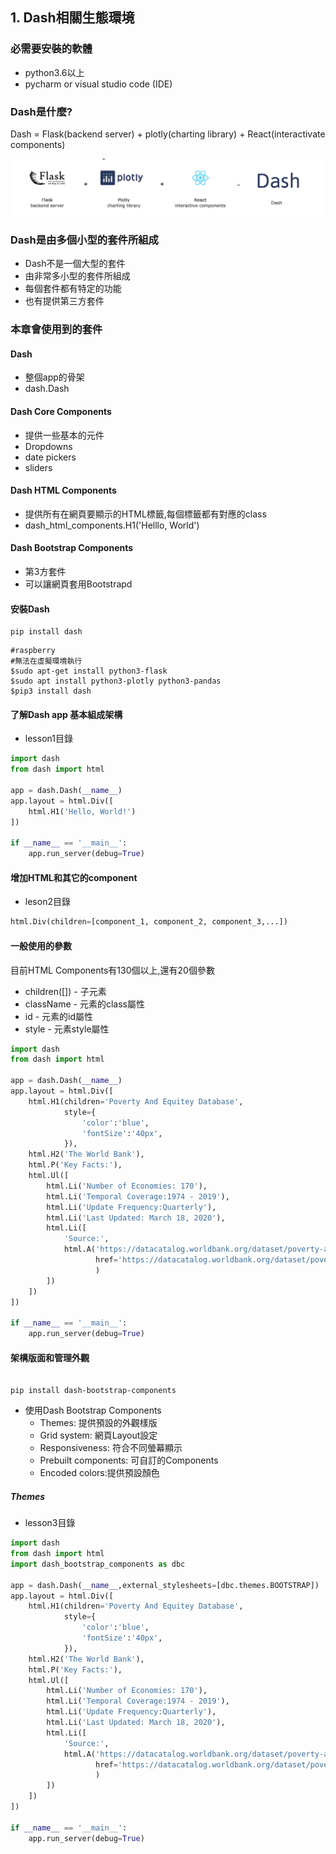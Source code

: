
## 1. Dash相關生態環境

### 必需要安裝的軟體
- python3.6以上
- pycharm or visual studio code (IDE)

### Dash是什麼?

Dash = Flask(backend server) + plotly(charting library) + React(interactivate components)

![](./images/pic1.png)

### Dash是由多個小型的套件所組成
- Dash不是一個大型的套件
- 由非常多小型的套件所組成
- 每個套件都有特定的功能
- 也有提供第三方套件

### 本章會使用到的套件

#### Dash
- 整個app的骨架
- dash.Dash

#### Dash Core Components
- 提供一些基本的元件
- Dropdowns
- date pickers
- sliders


#### Dash HTML Components
- 提供所有在網頁要顯示的HTML標籤,每個標籤都有對應的class
- dash_html_components.H1('Helllo, World')

#### Dash Bootstrap Components
- 第3方套件
- 可以讓網頁套用Bootstrapd 

#### 安裝Dash

```
pip install dash
```

```
#raspberry
#無法在虛擬環境執行
$sudo apt-get install python3-flask
$sudo apt install python3-plotly python3-pandas
$pip3 install dash 
```

#### 了解Dash app 基本組成架構

- lesson1目錄

```python
import dash
from dash import html

app = dash.Dash(__name__)
app.layout = html.Div([
    html.H1('Hello, World!')
])

if __name__ == '__main__':
    app.run_server(debug=True)

```


#### 增加HTML和其它的component

- leson2目錄

```python
html.Div(children=[component_1, component_2, component_3,...])
```


#### 一般使用的參數

目前HTML Components有130個以上,還有20個參數

- children([]) - 子元素
- className - 元素的class屬性
- id - 元素的id屬性
- style - 元素style屬性

```python
import dash
from dash import html

app = dash.Dash(__name__)
app.layout = html.Div([
    html.H1(children='Poverty And Equitey Database',
            style={
                'color':'blue',
                'fontSize':'40px',
            }),
    html.H2('The World Bank'),
    html.P('Key Facts:'),
    html.Ul([
        html.Li('Number of Economies: 170'),
        html.Li('Temporal Coverage:1974 - 2019'),
        html.Li('Update Frequency:Quarterly'),
        html.Li('Last Updated: March 18, 2020'),
        html.Li([
            'Source:',
            html.A('https://datacatalog.worldbank.org/dataset/poverty-and-equity-database',
                   href='https://datacatalog.worldbank.org/dataset/poverty-and-equity-database'
                   )
        ])
    ])
])

if __name__ == '__main__':
    app.run_server(debug=True)

```

#### 架構版面和管理外觀

```

pip install dash-bootstrap-components

```

- 使用Dash Bootstrap Components
	- Themes: 提供預設的外觀樣版
	- Grid system: 網頁Layout設定
	- Responsiveness: 符合不同螢幕顯示
	- Prebuilt components: 可自訂的Components
	- Encoded colors:提供預設顏色

##### Themes

- lesson3目錄

```python
import dash
from dash import html
import dash_bootstrap_components as dbc

app = dash.Dash(__name__,external_stylesheets=[dbc.themes.BOOTSTRAP])
app.layout = html.Div([
    html.H1(children='Poverty And Equitey Database',
            style={
                'color':'blue',
                'fontSize':'40px',
            }),
    html.H2('The World Bank'),
    html.P('Key Facts:'),
    html.Ul([
        html.Li('Number of Economies: 170'),
        html.Li('Temporal Coverage:1974 - 2019'),
        html.Li('Update Frequency:Quarterly'),
        html.Li('Last Updated: March 18, 2020'),
        html.Li([
            'Source:',
            html.A('https://datacatalog.worldbank.org/dataset/poverty-and-equity-database',
                   href='https://datacatalog.worldbank.org/dataset/poverty-and-equity-database'
                   )
        ])
    ])
])

if __name__ == '__main__':
    app.run_server(debug=True)

```

	